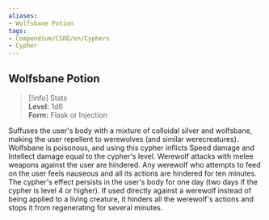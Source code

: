 ```yaml
---
aliases:
- Wolfsbane Potion
tags:
- Compendium/CSRD/en/Cyphers
- Cypher
---
```


  
## Wolfsbane Potion  
>[!info] Stats  
> **Level:** 1d6  
> **Form:** Flask or Injection
  
Suffuses the user's body with a mixture of colloidal silver and wolfsbane, making the user repellent to werewolves (and similar werecreatures). Wolfsbane is poisonous, and using this cypher inflicts Speed damage and Intellect damage equal to the cypher's level. Werewolf attacks with melee weapons against the user are hindered. Any werewolf who attempts to feed on the user feels nauseous and all its actions are hindered for ten minutes. The cypher's effect persists in the user's body for one day (two days if the cypher is level 4 or higher). If used directly against a werewolf instead of being applied to a living creature, it hinders all the werewolf's actions and stops it from regenerating for several minutes.